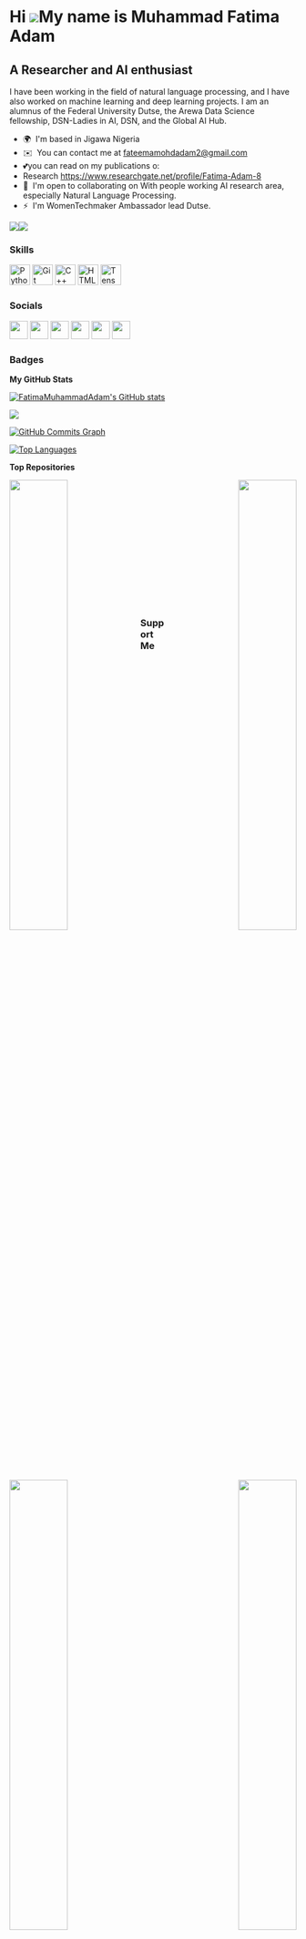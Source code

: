 
Hi ![](https://user-images.githubusercontent.com/18350557/176309783-0785949b-9127-417c-8b55-ab5a4333674e.gif)My name is Muhammad Fatima Adam
============================================================================================================================================

A Researcher and AI enthusiast
------------------------------

I have been working in the field of natural language processing, and I have also worked on machine learning and deep learning projects. I am an alumnus of the Federal University Dutse, the Arewa Data Science fellowship, DSN-Ladies in AI, DSN, and the Global AI Hub.

* 🌍  I'm based in Jigawa Nigeria
* ✉️  You can contact me at [fateemamohdadam2@gmail.com](mailto:fateemamohdadam2@gmail.com)
* 💕you can read on my publications o:
* Research https://www.researchgate.net/profile/Fatima-Adam-8
* 🤝  I'm open to collaborating on With people working AI research area, especially Natural Language Processing.
* ⚡  I'm WomenTechmaker Ambassador lead Dutse.

<a href="https://www.github.com/FatimaMuhammadAdam" target="_blank" rel="noreferrer"><img
src="https://img.shields.io/github/followers/FatimaMuhammadAdam?logo=github&style=for-the-badge&color=0891b2&labelColor=1c1917" /></a><a href="https://www.twitter.com/bintuhafsat" target="_blank" rel="noreferrer"><img
src="https://img.shields.io/twitter/follow/bintuhafsat?logo=twitter&style=for-the-badge&color=0891b2&labelColor=1c1917"
/></a>

### Skills


<p align="left">
<a href="https://www.python.org/" target="_blank" rel="noreferrer"><img src="https://raw.githubusercontent.com/danielcranney/readme-generator/main/public/icons/skills/python-colored.svg" width="36" height="36" alt="Python" /></a>
<a href="https://git-scm.com/" target="_blank" rel="noreferrer"><img src="https://raw.githubusercontent.com/danielcranney/readme-generator/main/public/icons/skills/git-colored.svg" width="36" height="36" alt="Git" /></a>
<a href="https://docs.microsoft.com/en-us/cpp/?view=msvc-170" target="_blank" rel="noreferrer"><img src="https://raw.githubusercontent.com/danielcranney/readme-generator/main/public/icons/skills/cplusplus-colored.svg" width="36" height="36" alt="C++" /></a>
<a href="https://developer.mozilla.org/en-US/docs/Glossary/HTML5" target="_blank" rel="noreferrer"><img src="https://raw.githubusercontent.com/danielcranney/readme-generator/main/public/icons/skills/html5-colored.svg" width="36" height="36" alt="HTML5" /></a>
<a href="https://www.tensorflow.org/" target="_blank" rel="noreferrer"><img src="https://raw.githubusercontent.com/danielcranney/readme-generator/main/public/icons/skills/tensorflow-colored.svg" width="36" height="36" alt="TensorFlow" /></a>
</p>


### Socials

<p align="left"> <a href="https://discord.com/users/fatimamuhammadadam" target="_blank" rel="noreferrer"><img src="https://raw.githubusercontent.com/danielcranney/readme-generator/main/public/icons/socials/discord.svg" width="32" height="32" /></a> <a href="https://www.facebook.com/fatimamuhammadadam" target="_blank" rel="noreferrer"><img src="https://raw.githubusercontent.com/danielcranney/readme-generator/main/public/icons/socials/facebook.svg" width="32" height="32" /></a> <a href="https://www.github.com/FatimaMuhammadAdam" target="_blank" rel="noreferrer"><img src="https://raw.githubusercontent.com/danielcranney/readme-generator/main/public/icons/socials/github.svg" width="32" height="32" /></a> <a href="https://www.linkedin.com/in/https://www.linkedin.com/in/muhammad-fatima-adam-aa3ba521b" target="_blank" rel="noreferrer"><img src="https://raw.githubusercontent.com/danielcranney/readme-generator/main/public/icons/socials/linkedin.svg" width="32" height="32" /></a> <a href="http://www.medium.com/@fateemamohdadam2" target="_blank" rel="noreferrer"><img src="https://raw.githubusercontent.com/danielcranney/readme-generator/main/public/icons/socials/medium.svg" width="32" height="32" /></a> <a href="https://www.twitter.com/bintuhafsat" target="_blank" rel="noreferrer"><img src="https://raw.githubusercontent.com/danielcranney/readme-generator/main/public/icons/socials/twitter.svg" width="32" height="32" /></a></p>

### Badges

<b>My GitHub Stats</b>

<a href="http://www.github.com/FatimaMuhammadAdam"><img src="https://github-readme-stats.vercel.app/api?username=FatimaMuhammadAdam&show_icons=true&hide=&count_private=true&title_color=ec4899&text_color=ffffff&icon_color=0891b2&bg_color=1c1917&hide_border=true&show_icons=true" alt="FatimaMuhammadAdam's GitHub stats" /></a>

<a href="http://www.github.com/FatimaMuhammadAdam"><img src="https://github-readme-streak-stats.herokuapp.com/?user=FatimaMuhammadAdam&stroke=ffffff&background=1c1917&ring=ec4899&fire=ec4899&currStreakNum=ffffff&currStreakLabel=ec4899&sideNums=ffffff&sideLabels=ffffff&dates=ffffff&hide_border=true" /></a>

<a href="http://www.github.com/FatimaMuhammadAdam"><img src="https://github-readme-activity-graph.cyclic.app/graph?username=FatimaMuhammadAdam&bg_color=1c1917&color=ffffff&line=0891b2&point=ffffff&area_color=1c1917&area=true&hide_border=true&custom_title=GitHub%20Commits%20Graph" alt="GitHub Commits Graph" /></a>

<a href="https://github.com/FatimaMuhammadAdam" align="left"><img src="https://github-readme-stats.vercel.app/api/top-langs/?username=FatimaMuhammadAdam&langs_count=10&title_color=ec4899&text_color=ffffff&icon_color=0891b2&bg_color=1c1917&hide_border=true&locale=en&custom_title=Top%20%Languages" alt="Top Languages" /></a>

<b>Top Repositories</b>

<div width="100%" align="center"><a href="https://github.com/FatimaMuhammadAdam/Medical_Insurance_regression_analysis_AI-global_Bootcamp_22" align="left"><img align="left" width="45%" src="https://github-readme-stats.vercel.app/api/pin/?username=FatimaMuhammadAdam&repo=Medical_Insurance_regression_analysis_AI-global_Bootcamp_22&title_color=ec4899&text_color=ffffff&icon_color=0891b2&bg_color=1c1917&hide_border=true&locale=en" /></a><a href="https://github.com/FatimaMuhammadAdam/titanic-" align="right"><img align="right" width="45%" src="https://github-readme-stats.vercel.app/api/pin/?username=FatimaMuhammadAdam&repo=titanic-&title_color=ec4899&text_color=ffffff&icon_color=0891b2&bg_color=1c1917&hide_border=true&locale=en" /></a></div><br /><br /><br /><br /><br /><br /><br />

<br /><br /><br /><br /><br />

<div width="100%" align="center"><a href="https://github.com/FatimaMuhammadAdam/ArewaDS-Machine-Learning-Assignments" align="left"><img align="left" width="45%" src="https://github-readme-stats.vercel.app/api/pin/?username=FatimaMuhammadAdam&repo=ArewaDS-Machine-Learning-Assignments&title_color=ec4899&text_color=ffffff&icon_color=0891b2&bg_color=1c1917&hide_border=true&locale=en" /></a><a href="https://github.com/FatimaMuhammadAdam/ArewaDS-30Days-of-Python" align="right"><img align="right" width="45%" src="https://github-readme-stats.vercel.app/api/pin/?username=FatimaMuhammadAdam&repo=ArewaDS-30Days-of-Python&title_color=ec4899&text_color=ffffff&icon_color=0891b2&bg_color=1c1917&hide_border=true&locale=en" /></a></div>

### Support Me

<a href="https://www.buymeacoffee.com/bintuhafsat"><img src="https://cdn.buymeacoffee.com/buttons/v2/default-yellow.png" width="200" /></a>
<!---
FatimaMuhammadAdam/FatimaMuhammadAdam is a ✨ special ✨ repository because its `README.md` (this file) appears on your GitHub profile.
You can click the Preview link to take a look at your changes.
--->
